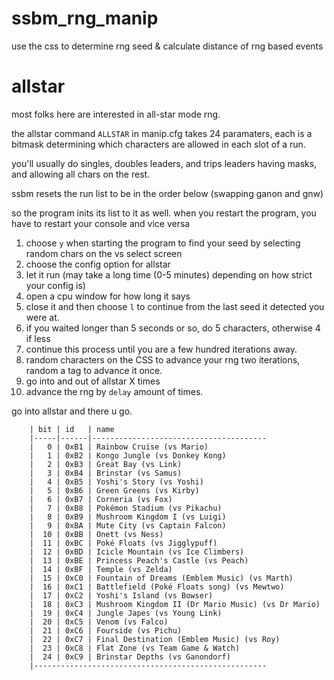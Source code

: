 # ssbm_rng_manip
use the css to determine rng seed &amp; calculate distance of rng based events

# allstar
most folks here are interested in all-star mode rng.

the allstar command `ALLSTAR` in manip.cfg takes 24 paramaters, each is a bitmask determining which characters are allowed in each slot of a run. 

you'll usually do singles, doubles leaders, and trips leaders having masks, and allowing all chars on the rest. 


ssbm resets the run list to be in the order below (swapping ganon and gnw)

so the program inits its list to it as well. when you restart the program, you have to restart your console and vice versa

1. choose `y` when starting the program to find your seed by selecting random chars on the vs select screen
2. choose the config option for allstar
3. let it run (may take a long time (0-5 minutes) depending on how strict your config is)
4. open a cpu window for how long it says
5. close it and then choose `l` to continue from the last seed it detected you were at.
6. if you waited longer than 5 seconds or so, do 5 characters, otherwise 4 if less
7. continue this process until you are a few hundred iterations away.
8. random characters on the CSS to advance your rng two iterations, random a tag to advance it once. 
9. go into and out of allstar X times 
10. advance the rng by `delay` amount of times.

go into allstar and there u go. 

```
    | bit | id   | name
    |-----|------|---------------------------------------
    |   0 | 0xB1 | Rainbow Cruise (vs Mario)
    |   1 | 0xB2 | Kongo Jungle (vs Donkey Kong)
    |   2 | 0xB3 | Great Bay (vs Link)
    |   3 | 0xB4 | Brinstar (vs Samus)
    |   4 | 0xB5 | Yoshi's Story (vs Yoshi)
    |   5 | 0xB6 | Green Greens (vs Kirby)
    |   6 | 0xB7 | Corneria (vs Fox)
    |   7 | 0xB8 | Pokémon Stadium (vs Pikachu)
    |   8 | 0xB9 | Mushroom Kingdom I (vs Luigi)
    |   9 | 0xBA | Mute City (vs Captain Falcon)
    |  10 | 0xBB | Onett (vs Ness)
    |  11 | 0xBC | Poké Floats (vs Jigglypuff)
    |  12 | 0xBD | Icicle Mountain (vs Ice Climbers)
    |  13 | 0xBE | Princess Peach's Castle (vs Peach)
    |  14 | 0xBF | Temple (vs Zelda)
    |  15 | 0xC0 | Fountain of Dreams (Emblem Music) (vs Marth)
    |  16 | 0xC1 | Battlefield (Poké Floats song) (vs Mewtwo)
    |  17 | 0xC2 | Yoshi's Island (vs Bowser)
    |  18 | 0xC3 | Mushroom Kingdom II (Dr Mario Music) (vs Dr Mario)
    |  19 | 0xC4 | Jungle Japes (vs Young Link)
    |  20 | 0xC5 | Venom (vs Falco)
    |  21 | 0xC6 | Fourside (vs Pichu)
    |  22 | 0xC7 | Final Destination (Emblem Music) (vs Roy)
    |  23 | 0xC8 | Flat Zone (vs Team Game & Watch)
    |  24 | 0xC9 | Brinstar Depths (vs Ganondorf)
    |----------------------------------------------------
```

